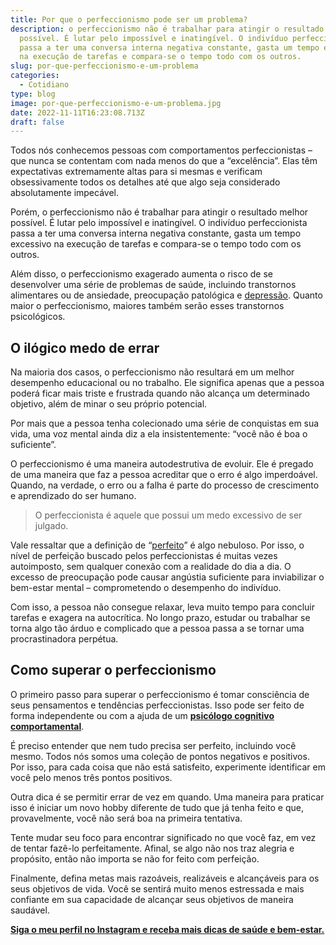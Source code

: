 ```yaml
---
title: Por que o perfeccionismo pode ser um problema?
description: o perfeccionismo não é trabalhar para atingir o resultado melhor
  possível. É lutar pelo impossível e inatingível. O indivíduo perfeccionista
  passa a ter uma conversa interna negativa constante, gasta um tempo excessivo
  na execução de tarefas e compara-se o tempo todo com os outros.
slug: por-que-perfeccionismo-e-um-problema
categories:
  - Cotidiano
type: blog
image: por-que-perfeccionismo-e-um-problema.jpg
date: 2022-11-11T16:23:08.713Z
draft: false
---
```


Todos nós conhecemos pessoas com comportamentos perfeccionistas – que nunca se contentam com nada menos do que a “excelência”. Elas têm expectativas extremamente altas para si mesmas e verificam obsessivamente todos os detalhes até que algo seja considerado absolutamente impecável.

Porém, o perfeccionismo não é trabalhar para atingir o resultado melhor possível. É lutar pelo impossível e inatingível. O indivíduo perfeccionista passa a ter uma conversa interna negativa constante, gasta um tempo excessivo na execução de tarefas e compara-se o tempo todo com os outros.

Além disso, o perfeccionismo exagerado aumenta o risco de se desenvolver uma série de problemas de saúde, incluindo transtornos alimentares ou de ansiedade, preocupação patológica e [depressão](https://yuribusin.com.br/8-sintomas-de-depressao-que-voce-precisa-reconhecer/). Quanto maior o perfeccionismo, maiores também serão esses transtornos psicológicos.

## []()O ilógico medo de errar

Na maioria dos casos, o perfeccionismo não resultará em um melhor desempenho educacional ou no trabalho. Ele significa apenas que a pessoa poderá ficar mais triste e frustrada quando não alcança um determinado objetivo, além de minar o seu próprio potencial.

Por mais que a pessoa tenha colecionado uma série de conquistas em sua vida, uma voz mental ainda diz a ela insistentemente: “você não é boa o suficiente”.

O perfeccionismo é uma maneira autodestrutiva de evoluir. Ele é pregado de uma maneira que faz a pessoa acreditar que o erro é algo imperdoável. Quando, na verdade, o erro ou a falha é parte do processo de crescimento e aprendizado do ser humano.

> O perfeccionista é aquele que possui um medo excessivo de ser julgado.

Vale ressaltar que a definição de “[perfeito](https://yuribusin.com.br/yuri-busin-na-midia/mania-de-perfeicao-tem-prejudicado-suas-relacoes-10-dicas-para-reverter-uol-imprensa/)” é algo nebuloso. Por isso, o nível de perfeição buscado pelos perfeccionistas é muitas vezes autoimposto, sem qualquer conexão com a realidade do dia a dia. O excesso de preocupação pode causar angústia suficiente para inviabilizar o bem-estar mental – comprometendo o desempenho do indivíduo.

Com isso, a pessoa não consegue relaxar, leva muito tempo para concluir tarefas e exagera na autocrítica. No longo prazo, estudar ou trabalhar se torna algo tão árduo e complicado que a pessoa passa a se tornar uma procrastinadora perpétua.

## []()Como superar o perfeccionismo

O primeiro passo para superar o perfeccionismo é tomar consciência de seus pensamentos e tendências perfeccionistas. Isso pode ser feito de forma independente ou com a ajuda de um **[psicólogo cognitivo comportamental](https://yuribusin.com.br/)**.

É preciso entender que nem tudo precisa ser perfeito, incluindo você mesmo. Todos nós somos uma coleção de pontos negativos e positivos. Por isso, para cada coisa que não está satisfeito, experimente identificar em você pelo menos três pontos positivos.

Outra dica é se permitir errar de vez em quando. Uma maneira para praticar isso é iniciar um novo hobby diferente de tudo que já tenha feito e que, provavelmente, você não será boa na primeira tentativa.

Tente mudar seu foco para encontrar significado no que você faz, em vez de tentar fazê-lo perfeitamente. Afinal, se algo não nos traz alegria e propósito, então não importa se não for feito com perfeição.

Finalmente, defina metas mais razoáveis, realizáveis e alcançáveis para os seus objetivos de vida. Você se sentirá muito menos estressada ​e mais confiante em sua capacidade de alcançar seus objetivos de maneira saudável.

**[Siga o meu perfil no Instagram e receba mais dicas de saúde e bem-estar.](https://www.instagram.com/dryuribusin/)**
